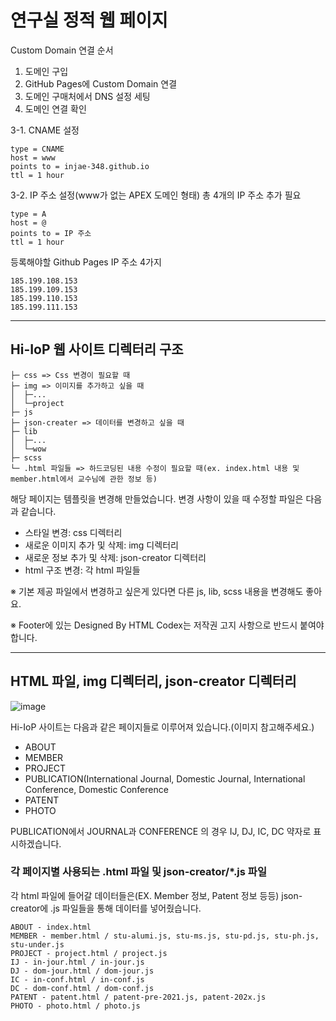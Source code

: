# 연구실 정적 웹 페이지

Custom Domain 연결 순서

1. 도메인 구입
2. GitHub Pages에 Custom Domain 연결
3. 도메인 구매처에서 DNS 설정 세팅
4. 도메인 연결 확인

3-1. CNAME 설정
```
type = CNAME
host = www
points to = injae-348.github.io
ttl = 1 hour
```

3-2. IP 주소 설정(www가 없는 APEX 도메인 형태)
   총 4개의 IP 주소 추가 필요
```
type = A
host = @
points to = IP 주소
ttl = 1 hour
```

등록해야할 Github Pages IP 주소 4가지
```
185.199.108.153
185.199.109.153
185.199.110.153
185.199.111.153
```

---

## Hi-IoP 웹 사이트 디렉터리 구조

```
├─ css => Css 변경이 필요할 때
├─ img => 이미지를 추가하고 싶을 때
│  ├─...
│  └─project
├─ js
├─ json-creater => 데이터를 변경하고 싶을 때
├─ lib
│  ├─...
│  └─wow
├─ scss
└─ .html 파일들 => 하드코딩된 내용 수정이 필요할 때(ex. index.html 내용 및 member.html에서 교수님에 관한 정보 등)
```

해당 페이지는 템플릿을 변경해 만들었습니다. 변경 사항이 있을 때 수정할 파일은 다음과 같습니다.
- 스타일 변경: css 디렉터리
- 새로운 이미지 추가 및 삭제: img 디렉터리
- 새로운 정보 추가 및 삭제: json-creator 디렉터리
- html 구조 변경: 각 html 파일들

※ 기본 제공 파일에서 변경하고 싶은게 있다면 다른 js, lib, scss 내용을 변경해도 좋아요.

※ Footer에 있는 Designed By HTML Codex는 저작권 고지 사항으로 반드시 붙여야합니다.

---

## HTML 파일, img 디렉터리, json-creator 디렉터리
![image](https://github.com/user-attachments/assets/7cfb1843-5b2b-4967-9b33-689c3b8631bd)

Hi-IoP 사이트는 다음과 같은 페이지들로 이루어져 있습니다.(이미지 참고해주세요.)
- ABOUT
- MEMBER
- PROJECT
- PUBLICATION(International Journal, Domestic Journal, International Conference, Domestic Conference
- PATENT
- PHOTO

PUBLICATION에서 JOURNAL과 CONFERENCE 의 경우 IJ, DJ, IC, DC 약자로 표시하겠습니다.


### 각 페이지별 사용되는 .html 파일 및 json-creator/*.js 파일
각 html 파일에 들어갈 데이터들은(EX. Member 정보, Patent 정보 등등) json-creator에 .js 파일들을 통해 데이터를 넣어줬습니다.
```
ABOUT - index.html 
MEMBER - member.html / stu-alumi.js, stu-ms.js, stu-pd.js, stu-ph.js, stu-under.js
PROJECT - project.html / project.js
IJ - in-jour.html / in-jour.js
DJ - dom-jour.html / dom-jour.js
IC - in-conf.html / in-conf.js
DC - dom-conf.html / dom-conf.js
PATENT - patent.html / patent-pre-2021.js, patent-202x.js
PHOTO - photo.html / photo.js
```


